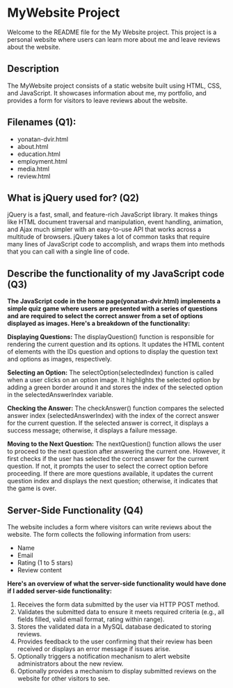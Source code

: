 # MyWebsite Project

Welcome to the README file for the My Website project. This project is a personal website where users can learn more about me and leave reviews about the website.

## Description

The MyWebsite project consists of a static website built using HTML, CSS, and JavaScript. It showcases information about me, my portfolio, and provides a form for visitors to leave reviews about the website.

## Filenames (Q1):

- yonatan-dvir.html
- about.html
- education.html
- employment.html
- media.html
- review.html

## What is jQuery used for? (Q2)

jQuery is a fast, small, and feature-rich JavaScript library. It makes things like HTML document traversal and manipulation, event handling, animation, and Ajax much simpler with an easy-to-use API that works across a multitude of browsers.
jQuery takes a lot of common tasks that require many lines of JavaScript code to accomplish, and wraps them into methods that you can call with a single line of code.

## Describe the functionality of my JavaScript code (Q3)

**The JavaScript code in the home page(yonatan-dvir.html) implements a simple quiz game where users are presented with a series of questions and are required to select the correct answer from a set of options displayed as images. Here's a breakdown of the functionality:**

**Displaying Questions:** The displayQuestion() function is responsible for rendering the current question and its options. It updates the HTML content of elements with the IDs question and options to display the question text and options as images, respectively.

**Selecting an Option:** The selectOption(selectedIndex) function is called when a user clicks on an option image. It highlights the selected option by adding a green border around it and stores the index of the selected option in the selectedAnswerIndex variable.

**Checking the Answer:** The checkAnswer() function compares the selected answer index (selectedAnswerIndex) with the index of the correct answer for the current question. If the selected answer is correct, it displays a success message; otherwise, it displays a failure message.

**Moving to the Next Question:** The nextQuestion() function allows the user to proceed to the next question after answering the current one. However, it first checks if the user has selected the correct answer for the current question. If not, it prompts the user to select the correct option before proceeding. If there are more questions available, it updates the current question index and displays the next question; otherwise, it indicates that the game is over.

## Server-Side Functionality (Q4)

The website includes a form where visitors can write reviews about the website. The form collects the following information from users:

- Name
- Email
- Rating (1 to 5 stars)
- Review content

**Here's an overview of what the server-side functionality would have done if I added server-side functionality:**

1. Receives the form data submitted by the user via HTTP POST method.
2. Validates the submitted data to ensure it meets required criteria (e.g., all fields filled, valid email format, rating within range).
3. Stores the validated data in a MySQL database dedicated to storing reviews.
4. Provides feedback to the user confirming that their review has been received or displays an error message if issues arise.
5. Optionally triggers a notification mechanism to alert website administrators about the new review.
6. Optionally provides a mechanism to display submitted reviews on the website for other visitors to see.
